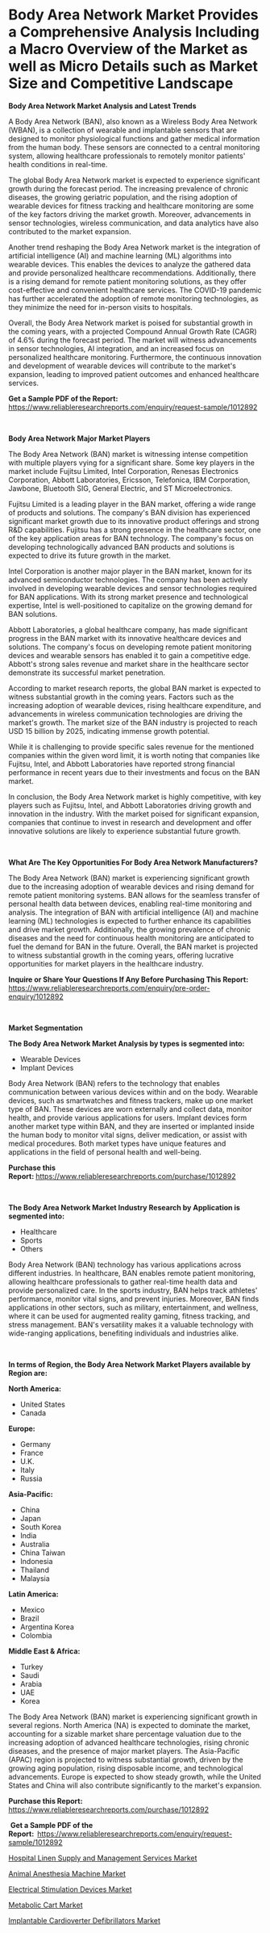 <p><h1>Body Area Network Market Provides a Comprehensive Analysis Including a Macro Overview of the Market as well as Micro Details such as Market Size and Competitive Landscape</h1></p><p><strong>Body Area Network Market Analysis and Latest Trends</strong></p>
<p><p>A Body Area Network (BAN), also known as a Wireless Body Area Network (WBAN), is a collection of wearable and implantable sensors that are designed to monitor physiological functions and gather medical information from the human body. These sensors are connected to a central monitoring system, allowing healthcare professionals to remotely monitor patients' health conditions in real-time.</p><p>The global Body Area Network market is expected to experience significant growth during the forecast period. The increasing prevalence of chronic diseases, the growing geriatric population, and the rising adoption of wearable devices for fitness tracking and healthcare monitoring are some of the key factors driving the market growth. Moreover, advancements in sensor technologies, wireless communication, and data analytics have also contributed to the market expansion.</p><p>Another trend reshaping the Body Area Network market is the integration of artificial intelligence (AI) and machine learning (ML) algorithms into wearable devices. This enables the devices to analyze the gathered data and provide personalized healthcare recommendations. Additionally, there is a rising demand for remote patient monitoring solutions, as they offer cost-effective and convenient healthcare services. The COVID-19 pandemic has further accelerated the adoption of remote monitoring technologies, as they minimize the need for in-person visits to hospitals.</p><p>Overall, the Body Area Network market is poised for substantial growth in the coming years, with a projected Compound Annual Growth Rate (CAGR) of 4.6% during the forecast period. The market will witness advancements in sensor technologies, AI integration, and an increased focus on personalized healthcare monitoring. Furthermore, the continuous innovation and development of wearable devices will contribute to the market's expansion, leading to improved patient outcomes and enhanced healthcare services.</p></p>
<p><strong>Get a Sample PDF of the Report:&nbsp;</strong> <a href="https://www.reliableresearchreports.com/enquiry/request-sample/1012892">https://www.reliableresearchreports.com/enquiry/request-sample/1012892</a></p>
<p>&nbsp;</p>
<p><strong>Body Area Network Major Market Players</strong></p>
<p><p>The Body Area Network (BAN) market is witnessing intense competition with multiple players vying for a significant share. Some key players in the market include Fujitsu Limited, Intel Corporation, Renesas Electronics Corporation, Abbott Laboratories, Ericsson, Telefonica, IBM Corporation, Jawbone, Bluetooth SIG, General Electric, and ST Microelectronics.</p><p>Fujitsu Limited is a leading player in the BAN market, offering a wide range of products and solutions. The company's BAN division has experienced significant market growth due to its innovative product offerings and strong R&D capabilities. Fujitsu has a strong presence in the healthcare sector, one of the key application areas for BAN technology. The company's focus on developing technologically advanced BAN products and solutions is expected to drive its future growth in the market.</p><p>Intel Corporation is another major player in the BAN market, known for its advanced semiconductor technologies. The company has been actively involved in developing wearable devices and sensor technologies required for BAN applications. With its strong market presence and technological expertise, Intel is well-positioned to capitalize on the growing demand for BAN solutions.</p><p>Abbott Laboratories, a global healthcare company, has made significant progress in the BAN market with its innovative healthcare devices and solutions. The company's focus on developing remote patient monitoring devices and wearable sensors has enabled it to gain a competitive edge. Abbott's strong sales revenue and market share in the healthcare sector demonstrate its successful market penetration.</p><p>According to market research reports, the global BAN market is expected to witness substantial growth in the coming years. Factors such as the increasing adoption of wearable devices, rising healthcare expenditure, and advancements in wireless communication technologies are driving the market's growth. The market size of the BAN industry is projected to reach USD 15 billion by 2025, indicating immense growth potential.</p><p>While it is challenging to provide specific sales revenue for the mentioned companies within the given word limit, it is worth noting that companies like Fujitsu, Intel, and Abbott Laboratories have reported strong financial performance in recent years due to their investments and focus on the BAN market.</p><p>In conclusion, the Body Area Network market is highly competitive, with key players such as Fujitsu, Intel, and Abbott Laboratories driving growth and innovation in the industry. With the market poised for significant expansion, companies that continue to invest in research and development and offer innovative solutions are likely to experience substantial future growth.</p></p>
<p>&nbsp;</p>
<p><strong>What Are The Key Opportunities For Body Area Network Manufacturers?</strong></p>
<p><p>The Body Area Network (BAN) market is experiencing significant growth due to the increasing adoption of wearable devices and rising demand for remote patient monitoring systems. BAN allows for the seamless transfer of personal health data between devices, enabling real-time monitoring and analysis. The integration of BAN with artificial intelligence (AI) and machine learning (ML) technologies is expected to further enhance its capabilities and drive market growth. Additionally, the growing prevalence of chronic diseases and the need for continuous health monitoring are anticipated to fuel the demand for BAN in the future. Overall, the BAN market is projected to witness substantial growth in the coming years, offering lucrative opportunities for market players in the healthcare industry.</p></p>
<p><strong>Inquire or Share Your Questions If Any Before Purchasing This Report:</strong> <a href="https://www.reliableresearchreports.com/enquiry/pre-order-enquiry/1012892">https://www.reliableresearchreports.com/enquiry/pre-order-enquiry/1012892</a></p>
<p>&nbsp;</p>
<p><strong>Market Segmentation</strong></p>
<p><strong>The Body Area Network Market Analysis by types is segmented into:</strong></p>
<p><ul><li>Wearable Devices</li><li>Implant Devices</li></ul></p>
<p><p>Body Area Network (BAN) refers to the technology that enables communication between various devices within and on the body. Wearable devices, such as smartwatches and fitness trackers, make up one market type of BAN. These devices are worn externally and collect data, monitor health, and provide various applications for users. Implant devices form another market type within BAN, and they are inserted or implanted inside the human body to monitor vital signs, deliver medication, or assist with medical procedures. Both market types have unique features and applications in the field of personal health and well-being.</p></p>
<p><strong>Purchase this Report:&nbsp;</strong><a href="https://www.reliableresearchreports.com/purchase/1012892">https://www.reliableresearchreports.com/purchase/1012892</a></p>
<p>&nbsp;</p>
<p><strong>The Body Area Network Market Industry Research by Application is segmented into:</strong></p>
<p><ul><li>Healthcare</li><li>Sports</li><li>Others</li></ul></p>
<p><p>Body Area Network (BAN) technology has various applications across different industries. In healthcare, BAN enables remote patient monitoring, allowing healthcare professionals to gather real-time health data and provide personalized care. In the sports industry, BAN helps track athletes' performance, monitor vital signs, and prevent injuries. Moreover, BAN finds applications in other sectors, such as military, entertainment, and wellness, where it can be used for augmented reality gaming, fitness tracking, and stress management. BAN's versatility makes it a valuable technology with wide-ranging applications, benefiting individuals and industries alike.</p></p>
<p>&nbsp;</p>
<p><strong>In terms of Region, the Body Area Network Market Players available by Region are:</strong></p>
<p>
    <p> <strong> North America: </strong>
        <ul>
            <li>United States</li>
            <li>Canada</li>
        </ul>
        </p> 
    <p> <strong> Europe: </strong>
        <ul>
            <li>Germany</li>
            <li>France</li>
            <li>U.K.</li>
            <li>Italy</li>
            <li>Russia</li>
        </ul>
        </p> 
    <p> <strong> Asia-Pacific: </strong>
        <ul>
            <li>China</li>
            <li>Japan</li>
            <li>South Korea</li>
            <li>India</li>
            <li>Australia</li>
            <li>China Taiwan</li>
            <li>Indonesia</li>
            <li>Thailand</li>
            <li>Malaysia</li>
        </ul>
        </p> 
    <p> <strong> Latin America: </strong>
        <ul>
            <li>Mexico</li>
            <li>Brazil</li>
            <li>Argentina Korea</li>
            <li>Colombia</li>
        </ul>
        </p> 
    <p> <strong> Middle East & Africa: </strong>
        <ul>
            <li>Turkey</li>
            <li>Saudi</li>
            <li>Arabia</li>
            <li>UAE</li>
            <li>Korea</li>
        </ul>
    </p>
    </p>
<p><p>The Body Area Network (BAN) market is experiencing significant growth in several regions. North America (NA) is expected to dominate the market, accounting for a sizable market share percentage valuation due to the increasing adoption of advanced healthcare technologies, rising chronic diseases, and the presence of major market players. The Asia-Pacific (APAC) region is projected to witness substantial growth, driven by the growing aging population, rising disposable income, and technological advancements. Europe is expected to show steady growth, while the United States and China will also contribute significantly to the market's expansion.</p></p>
<p><strong>Purchase this Report: </strong><a href="https://www.reliableresearchreports.com/purchase/1012892">https://www.reliableresearchreports.com/purchase/1012892</a></p>
<p>&nbsp;<strong>Get a Sample PDF of the Report:&nbsp;&nbsp;</strong><a href="https://www.reliableresearchreports.com/enquiry/request-sample/1012892">https://www.reliableresearchreports.com/enquiry/request-sample/1012892</a></p>
<p><strong></strong></p>
<p><p><a href="https://github.com/rahu1502/Market-Research-Report-List-2/blob/main/hospital-linen-supply-and-management-services-market.md">Hospital Linen Supply and Management Services Market</a></p><p><a href="https://github.com/ambrozg/Market-Research-Report-List-2/blob/main/animal-anesthesia-machine-market.md">Animal Anesthesia Machine Market</a></p><p><a href="https://github.com/gshchiplitsov/Market-Research-Report-List-2/blob/main/electrical-stimulation-devices-market.md">Electrical Stimulation Devices Market</a></p><p><a href="https://github.com/rahu1501/Market-Research-Report-List-2/blob/main/metabolic-cart-market.md">Metabolic Cart Market</a></p><p><a href="https://github.com/rahu1503/Market-Research-Report-List-2/blob/main/implantable-cardioverter-defibrillators-market.md">Implantable Cardioverter Defibrillators Market</a></p></p>